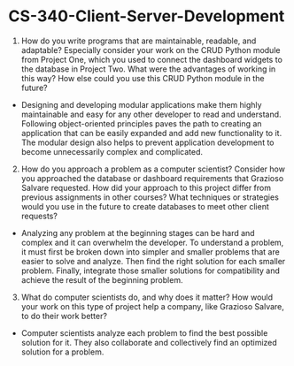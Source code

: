 # CS-340-Client-Server-Development
1. How do you write programs that are maintainable, readable, and adaptable? Especially consider your work on the CRUD Python module from Project One, which you used to connect the dashboard widgets to the database in Project Two. What were the advantages of working in this way? How else could you use this CRUD Python module in the future?
- Designing and developing modular applications make them highly maintainable and easy for any other developer to read and understand. Following object-oriented principles paves the path to creating an application that can be easily expanded and add new functionality to it. The modular design also helps to prevent application development to become unnecessarily complex and complicated.
2. How do you approach a problem as a computer scientist? Consider how you approached the database or dashboard requirements that Grazioso Salvare requested. How did your approach to this project differ from previous assignments in other courses? What techniques or strategies would you use in the future to create databases to meet other client requests?
- Analyzing any problem at the beginning stages can be hard and complex and it can overwhelm the developer. To understand a problem, it must first be broken down into simpler and smaller problems that are easier to solve and analyze. Then find the right solution for each smaller problem. Finally, integrate those smaller solutions for compatibility and achieve the result of the beginning problem.
3. What do computer scientists do, and why does it matter? How would your work on this type of project help a company, like Grazioso Salvare, to do their work better?
- Computer scientists analyze each problem to find the best possible solution for it. They also collaborate and collectively find an optimized solution for a problem.
